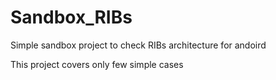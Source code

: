 # Sandbox_RIBs
Simple sandbox project to check RIBs architecture for andoird 

This project covers only few simple cases 
